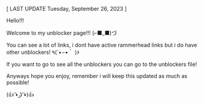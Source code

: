 
[ LAST UPDATE Tuesday, September 26, 2023 ]

Hello!!! 

Welcome to my unblocker page!!! (⌐■_■)づ 

You can see a lot of links, i dont have active rammerhead links but i do have other unblockers!  ٩(´•⌢•｀ )۶

If you want to go to see all the unblockers you can go to the unblockers file!

Anyways hope you enjoy, remember i will keep this updated as much as possible!

(👍 ͡• ͜ʖ ͡•)👍
